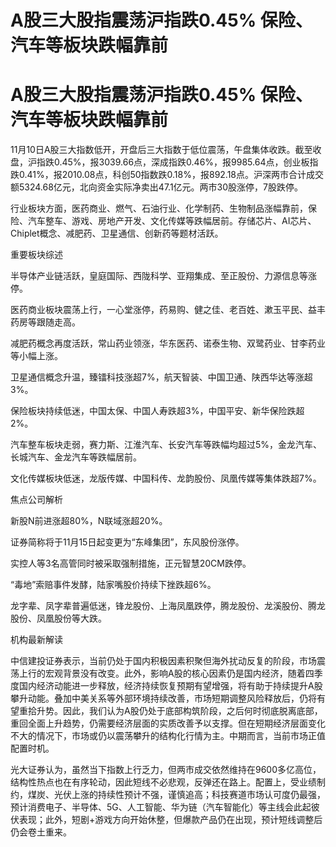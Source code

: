 # A股三大股指震荡沪指跌0.45% 保险、汽车等板块跌幅靠前

# A股三大股指震荡沪指跌0.45% 保险、汽车等板块跌幅靠前

11月10日A股三大指数低开，开盘后三大指数于低位震荡，午盘集体收跌。截至收盘，沪指跌0.45%，报3039.66点，深成指跌0.46%，报9985.64点，创业板指跌0.41%，报2010.08点，科创50指数跌0.18%，报892.18点。沪深两市合计成交额5324.68亿元，北向资金实际净卖出47.1亿元。两市30股涨停，7股跌停。

行业板块方面，医药商业、燃气、石油行业、化学制药、生物制品涨幅靠前，保险、汽车整车、游戏、房地产开发、文化传媒等跌幅居前。存储芯片、AI芯片、Chiplet概念、减肥药、卫星通信、创新药等题材活跃。

重要板块综述

半导体产业链活跃，皇庭国际、西陇科学、亚翔集成、至正股份、力源信息等涨停。

医药商业板块震荡上行，一心堂涨停，药易购、健之佳、老百姓、漱玉平民、益丰药房等跟随走高。

减肥药概念再度活跃，常山药业领涨，华东医药、诺泰生物、双鹭药业、甘李药业等小幅上涨。

卫星通信概念升温，臻镭科技涨超7%，航天智装、中国卫通、陕西华达等涨超3%。

保险板块持续低迷，中国太保、中国人寿跌超3%，中国平安、新华保险跌超2%。

汽车整车板块走弱，赛力斯、江淮汽车、长安汽车等跌幅均超过5%，金龙汽车、长城汽车、金龙汽车等跌幅居前。

文化传媒板块低迷，龙版传媒、中国科传、龙韵股份、凤凰传媒等集体跌超7%。

焦点公司解析

新股N前进涨超80%，N联域涨超20%。

证券简称将于11月15日起变更为“东峰集团”，东风股份涨停。

实控人等3名高管同时被采取强制措施，正元智慧20CM跌停。

“毒地”索赔事件发酵，陆家嘴股价持续下挫跌超6%。

龙字辈、凤字辈普遍低迷，锋龙股份、上海凤凰跌停，腾龙股份、龙溪股份、腾龙股份、凤凰股份等大跌。

机构最新解读

中信建投证券表示，当前仍处于国内积极因素积聚但海外扰动反复的阶段，市场震荡上行的宏观背景没有改变。此外，影响A股的核心因素仍是国内经济，随着四季度国内经济动能进一步释放，经济持续恢复预期有望增强，将有助于持续提升A股攀升动能。叠加中美关系等外部环境持续改善，市场短期调整风险释放后，仍将有望重拾升势。因此，我们认为A股仍处于底部构筑阶段，之后何时彻底脱离底部，重回全面上升趋势，仍需要经济层面的实质改善予以支撑。但在短期经济层面变化不大的情况下，市场或仍以震荡攀升的结构化行情为主。中期而言，当前市场正值配置时机。

光大证券认为，虽然当下指数上行乏力，但两市成交依然维持在9600多亿高位，结构性热点也在有序轮动，因此短线不必悲观，反弹还在路上。配置上，受业绩制约，煤炭、光伏上涨的持续性预计不强，谨慎追高；科技赛道市场认可度仍最强，预计消费电子、半导体、5G、人工智能、华为链（汽车智能化）等主线会此起彼伏表现；此外，短剧+游戏方向开始休整，但爆款产品仍在出现，预计短线调整后仍会卷土重来。

